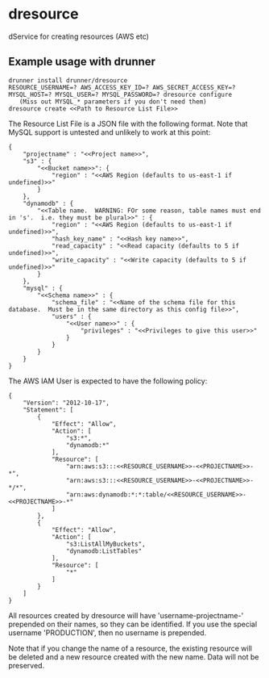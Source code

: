 # dresource
dService for creating resources (AWS etc)

## Example usage with drunner

```
drunner install drunner/dresource 
RESOURCE_USERNAME=? AWS_ACCESS_KEY_ID=? AWS_SECRET_ACCESS_KEY=? MYSQL_HOST=? MYSQL_USER=? MYSQL_PASSWORD=? dresource configure
   (Miss out MYSQL_* parameters if you don't need them)
dresource create <<Path to Resource List File>>
```
The Resource List File is a JSON file with the following format.  Note that MySQL support is untested and unlikely to work at this point:
```
{
    "projectname" : "<<Project name>>",
    "s3" : {
        "<<Bucket name>>": {
            "region" : "<<AWS Region (defaults to us-east-1 if undefined)>>"
        }
    },
    "dynamodb" : {
        "<<Table name.  WARNING: FOr some reason, table names must end in 's'.  i.e. they must be plural>>" : {
            "region" : "<<AWS Region (defaults to us-east-1 if undefined)>>",
            "hash_key_name" : "<<Hash key name>>",
            "read_capacity" : "<<Read capacity (defaults to 5 if undefined)>>",
            "write_capacity" : "<<Write capacity (defaults to 5 if undefined)>>"
        }
    },
    "mysql" : {
        "<<Schema name>>" : {
            "schema_file" : "<<Name of the schema file for this database.  Must be in the same directory as this config file>>",
            "users" : {
                "<<User name>>" : {
                    "privileges" : "<<Privileges to give this user>>"
                }
            }
        }
    }
}
```
The AWS IAM User is expected to have the following policy:
```
{
    "Version": "2012-10-17",
    "Statement": [
        {
            "Effect": "Allow",
            "Action": [
                "s3:*",
                "dynamodb:*"
            ],
            "Resource": [
                "arn:aws:s3:::<<RESOURCE_USERNAME>>-<<PROJECTNAME>>-*",
                "arn:aws:s3:::<<RESOURCE_USERNAME>>-<<PROJECTNAME>>-*/*",
                "arn:aws:dynamodb:*:*:table/<<RESOURCE_USERNAME>>-<<PROJECTNAME>>-*"
            ]
        },
        {
            "Effect": "Allow",
            "Action": [
                "s3:ListAllMyBuckets",
                "dynamodb:ListTables"
            ],
            "Resource": [
                "*"
            ]
        }
    ]
}
```
All resources created by dresource will have 'username-projectname-' prepended on their names, so they can be identified.
If you use the special username 'PRODUCTION', then no username is prepended. 

Note that if you change the name of a resource, the existing resource will be deleted and a new resource created with the new name.  Data will not be preserved.